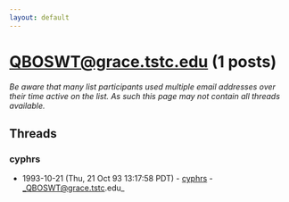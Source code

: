 ```yaml
---
layout: default
---
```


# QBOSWT@grace.tstc.edu (1 posts)

_Be aware that many list participants used multiple email addresses over their time active on the list. As such this page may not contain all threads available._

## Threads

### cyphrs
+ 1993-10-21 (Thu, 21 Oct 93 13:17:58 PDT) - [cyphrs](/archive/1993/10/1d2cb9c171a60bd78f01e9ed90bbe4b47da0cf34c3ad8e30cdced69d34447d46) - _QBOSWT@grace.tstc.edu_

